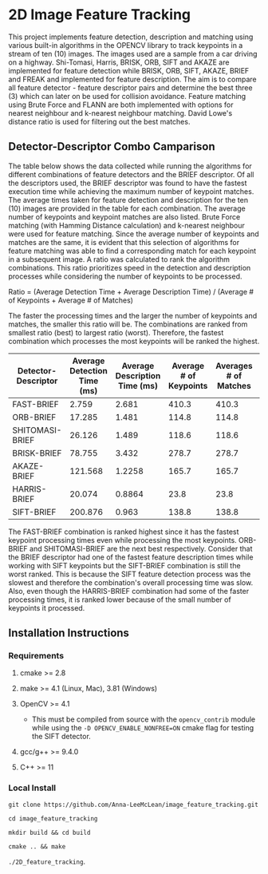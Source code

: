 # 2D Image Feature Tracking

This project implements feature detection, description and matching using various built-in algorithms in the OPENCV library to track keypoints
in a stream of ten (10) images. The images used are a sample from a car driving on a highway. Shi-Tomasi, Harris, BRISK, ORB, SIFT and AKAZE are implemented for feature detection while BRISK, ORB, SIFT, AKAZE, BRIEF and FREAK and implemented for feature description. The aim is to compare
all feature detector - feature descriptor pairs and determine the best three (3) which can later on be used for collision avoidance. Feature matching using Brute Force and FLANN are both implemented with options for nearest neighbour and k-nearest neighbour matching. David Lowe's distance ratio is used for filtering out the best matches.

## Detector-Descriptor Combo Camparison

The table below shows the data collected while running the algorithms for different combinations of feature detectors and the BRIEF descriptor. Of all the descriptors used, the BRIEF descriptor was found to have the fastest execution time while achieving the maximum number of keypoint matches. The average times taken for feature detection and description for the ten (10) images are provided in the table for each combination. The average number of keypoints and keypoint matches are also listed. Brute Force matching (with Hamming Distance calculation) and k-nearest neighbour were used for feature matching. Since the average number of keypoints and matches are the same, it is evident that this selection of algorithms for feature matching was able to find a corresponding match for each keypoint in a subsequent image. A ratio was calculated to rank the algorithm combinations. This ratio prioritizes speed in the detection and description processes while considering the number of keypoints to be processed. 

Ratio = (Average Detection Time + Average Description Time)   /   (Average # of Keypoints + Average # of Matches)

The faster the processing times and the larger the number of keypoints and matches, the smaller this ratio will be. The combinations are ranked from smallest ratio (best) to largest ratio (worst). Therefore, the fastest combination which processes the most keypoints will be ranked the highest. 

| Detector-Descriptor| Average Detection Time (ms)| Average Description Time (ms)| Average # of Keypoints| Averages # of Matches| Ratio | Overall Ranking
|--|--|--|--|--|--|--|
| FAST-BRIEF         |2.759                       |2.681                         |410.3                  |410.3                 |0.0066 |1
| ORB-BRIEF          |17.285                      |1.481                         |114.8                  |114.8                 |0.0817 |2
| SHITOMASI-BRIEF    |26.126                      |1.489                         |118.6                  |118.6                 |0.1164 |3 
| BRISK-BRIEF        |78.755                      |3.432                         |278.7                  |278.7                 |0.1474 |4 
| AKAZE-BRIEF        |121.568                     |1.2258                        |165.7                  |165.7                 |0.3705 |5 
| HARRIS-BRIEF       |20.074                      |0.8864                        |23.8                   |23.8                  |0.4403 |6
| SIFT-BRIEF         |200.876                     |0.963                         |138.8                  |138.8                 |0.7271 |7


The FAST-BRIEF combination is ranked highest since it has the fastest keypoint processing times even while processing the most keypoints. ORB-BRIEF and SHITOMASI-BRIEF are the next best respectively. Consider that the BRIEF descriptor had one of the fastest feature description times while working with SIFT keypoints but the SIFT-BRIEF combination is still the worst ranked. This is because the SIFT feature detection process was the slowest and therefore the combination's overall processing time was slow. Also, even though the HARRIS-BRIEF combination had some of the faster processing times, it is ranked lower because of the small number of keypoints it processed. 

## Installation Instructions

### Requirements
1. cmake >= 2.8

2. make >= 4.1 (Linux, Mac), 3.81 (Windows)

3. OpenCV >= 4.1
    * This must be compiled from source with the `opencv_contrib` module while using the `-D OPENCV_ENABLE_NONFREE=ON` cmake flag for testing the SIFT detector. 

4. gcc/g++ >= 9.4.0

5. C++ >= 11

### Local Install

`git clone https://github.com/Anna-LeeMcLean/image_feature_tracking.git`

`cd image_feature_tracking`

`mkdir build && cd build`

`cmake .. && make`

`./2D_feature_tracking`.
